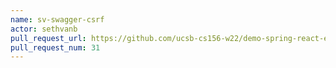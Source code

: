 ```yaml
---
name: sv-swagger-csrf
actor: sethvanb
pull_request_url: https://github.com/ucsb-cs156-w22/demo-spring-react-example-v2/pull/31
pull_request_num: 31
---
```

